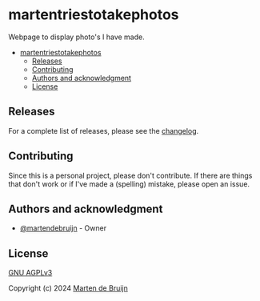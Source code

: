 # martentriestotakephotos

Webpage to display photo's I have made.

- [martentriestotakephotos](#martentriestotakephotos)
  - [Releases](#releases)
  - [Contributing](#contributing)
  - [Authors and acknowledgment](#authors-and-acknowledgment)
  - [License](#license)

## Releases

For a complete list of releases, please see the [changelog](./CHANGELOG.md).

## Contributing

Since this is a personal project, please don't contribute. If there are things that
don't work or if I've made a (spelling) mistake, please open an issue.

## Authors and acknowledgment

- [@martendebruijn](https://github.com/martendebruijn) - Owner

## License

[GNU AGPLv3](./LICENSE)

Copyright (c) 2024 [Marten de Bruijn](https://github.com/martendebruijn)
